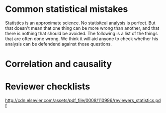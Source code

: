 Common statistical mistakes
===

Statistics is an approximate science. No statisitcal analysis is perfect. But that doesn't mean that one thing can be more wrong than another, and that there is nothing that should be avoided. The following is a list of the things that are often done wrong. We think it will aid anyone to check whether his analysis can be defendend against those questions.


# Correlation and causality 




# Reviewer checklists

http://cdn.elsevier.com/assets/pdf_file/0008/110996/reviewers_statistics.pdf
